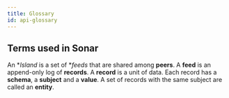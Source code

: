 ```yaml
---
title: Glossary
id: api-glossary
---
```


## Terms used in Sonar

An **Island* is a set of **feeds* that are shared among **peers**. A **feed** is an append-only log of **records**. A **record** is a unit of data. Each record has a **schema**, a **subject** and a **value**. A set of records with the same subject are called an **entity**.

